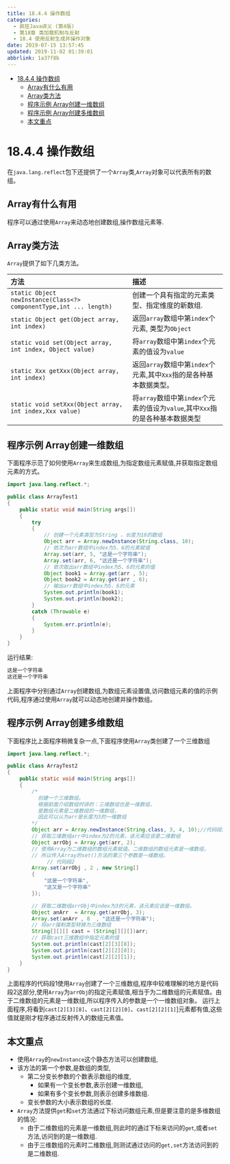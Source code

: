 ```yaml
---
title: 18.4.4 操作数组
categories: 
  - 疯狂Java讲义 (第4版)
  - 第18章 类加载机制与反射
  - 18.4 使用反射生成并操作对象
date: 2019-07-15 13:57:45
updated: 2019-11-02 01:39:01
abbrlink: 1a37f8b
---
```

- [18.4.4 操作数组](/ReadingNotes/1a37f8b/#18-4-4-操作数组)
    - [Array有什么有用](/ReadingNotes/1a37f8b/#Array有什么有用)
    - [Array类方法](/ReadingNotes/1a37f8b/#Array类方法)
    - [程序示例 Array创建一维数组](/ReadingNotes/1a37f8b/#程序示例-Array创建一维数组)
    - [程序示例 Array创建多维数组](/ReadingNotes/1a37f8b/#程序示例-Array创建多维数组)
    - [本文重点](/ReadingNotes/1a37f8b/#本文重点)

<!--more-->
<script src="https://cdn.bootcss.com/jquery/3.4.0/jquery.slim.min.js"></script>
<script>$(document).ready(function () {$(".post-body > ul:nth-child(1)").hide();});</script>

<!--end-->
<!--SSTStart-->
# 18.4.4 操作数组 #
在`java.lang.reflect`包下还提供了一个`Array`类,`Array`对象可以代表所有的数组。
## Array有什么有用 ##
程序可以通过使用`Array`来动态地创建数组,操作数组元素等.
## Array类方法 ##
`Array`提供了如下几类方法。

|方法|描述|
|:---|:---|
|`static Object newInstance(Class<?> componentType,int ... length)`|创建一个具有指定的元素类型、指定维度的新数组.|
|`static Object get(Object array, int index)`|返回`array`数组中第`index`个元素, 类型为`Object`|
|`static void set(Object array, int index, Object value)`|将`array`数组中第`index`个元素的值设为`value`|
|`static Xxx getXxx(Object array, int index)`|返回`array`数组中第`index`个元素,其中`Xxx`指的是各种基本数据类型。|
|`static void setXxx(Object array, int index,Xxx value)`|将`array`数组中第`index`个元素的值设为`value`,其中`Xxx`指的是各种基本数据类型|
<!--SSTStop-->
## 程序示例 Array创建一维数组 ##
下面程序示范了如何使用`Array`来生成数组,为指定数组元素赋值,并获取指定数组元素的方式。
```java
import java.lang.reflect.*;

public class ArrayTest1
{
	public static void main(String args[])
	{
		try
		{
			// 创建一个元素类型为String ，长度为10的数组
			Object arr = Array.newInstance(String.class, 10);
			// 依次为arr数组中index为5、6的元素赋值
			Array.set(arr, 5, "这是一个字符串");
			Array.set(arr, 6, "这还是一个字符串");
			// 依次取出arr数组中index为5、6的元素的值
			Object book1 = Array.get(arr , 5);
			Object book2 = Array.get(arr , 6);
			// 输出arr数组中index为5、6的元素
			System.out.println(book1);
			System.out.println(book2);
		}
		catch (Throwable e)
		{
			System.err.println(e);
		}
	}
}
```
运行结果:
```cmd
这是一个字符串
这还是一个字符串
```
上面程序中分别通过`Array`创建数组,为数组元素设置值,访问数组元素的值的示例代码,程序通过使用`Array`就可以动态地创建并操作数组。
## 程序示例 Array创建多维数组 ##
下面程序比上面程序稍微复杂一点,下面程序使用`Array`类创建了一个三维数组
```java
import java.lang.reflect.*;

public class ArrayTest2
{
	public static void main(String args[])
	{
		/*
		  创建一个三维数组。
		  根据前面介绍数组时讲的：三维数组也是一维数组，
		  是数组元素是二维数组的一维数组，
		  因此可以认为arr是长度为3的一维数组
		*/
		Object arr = Array.newInstance(String.class, 3, 4, 10);//代码段1
		// 获取三维数组arr中index为2的元素，该元素应该是二维数组
		Object arrObj = Array.get(arr, 2);
		// 使用Array为二维数组的数组元素赋值。二维数组的数组元素是一维数组，
		// 所以传入Array的set()方法的第三个参数是一维数组。
             // 代码段2
		Array.set(arrObj , 2 , new String[]
		{
			"这是一个字符串",
			"这又是一个字符串"
		});

		// 获取二维数组arrObj中index为3的元素，该元素应该是一维数组。
		Object anArr  = Array.get(arrObj, 3);
		Array.set(anArr , 8  , "这还是一个字符串");
		// 将arr强制类型转换为三维数组
		String[][][] cast = (String[][][])arr;
		// 获取cast三维数组中指定元素的值
		System.out.println(cast[2][3][8]);
		System.out.println(cast[2][2][0]);
		System.out.println(cast[2][2][1]);
	}
}
```
上面程序的代码段1使用`Array`创建了一个三维数组,程序中较难理解的地方是代码段2这部分,使用`Array`为`arrObj`的指定元素赋值,相当于为二维数组的元素赋值。由于二维数组的元素是一维数组,所以程序传入的参数是一个一维数组对象。
运行上面程序,将看到`cast[2][3][8]`、`cast[2][2][0]`、`cast[2][2][1]`]元素都有值,这些值就是刚才程序通过反射传入的数组元素值。
<!--SSTStart-->
## 本文重点 ##
- 使用`Array`的`newInstance`这个静态方法可以创建数组,
- 该方法的第一个参数,是数组的类型,
    - 第二分变长参数的个数表示数组的维度,
        - 如果有一个变长参数,表示创建一维数组,
        - 如果有多个变长参数,则表示创建多维数组.
    - 变长参数的大小表示数组的长度.
- `Array`方法提供`get`和`set`方法通过下标访问数组元素,但是要注意的是多维数组的情况:
    - 由于二维数组的元素是一维数组,则此时的通过下标来访问的`get`,或者`set`方法,访问到的是一维数组.
    - 由于三维数组的元素时二维数组,则测试通过访问的`get,set`方法访问到的是二维数组.
<!--SSTStop-->


